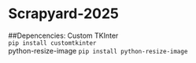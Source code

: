 # Scrapyard-2025
##Depencencies:
Custom TKInter  
`pip install customtkinter`  
python-resize-image
`pip install python-resize-image`